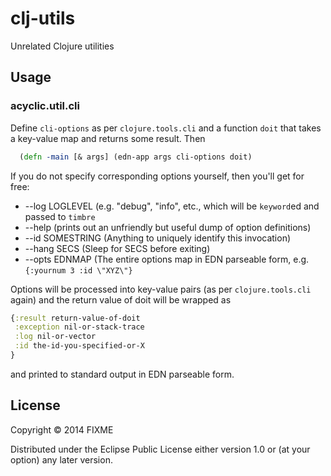 # clj-utils

Unrelated Clojure utilities

## Usage

### acyclic.util.cli

Define ```cli-options``` as per ```clojure.tools.cli``` and a function ```doit```
that takes a key-value map and returns some result.  Then
~~~.clj
  (defn -main [& args] (edn-app args cli-options doit)
~~~
If you do not specify corresponding options yourself, then you'll get for free:

* --log LOGLEVEL  (e.g. "debug", "info", etc., which will be ```keyword```ed and passed to ```timbre```
* --help  (prints out an unfriendly but useful dump of option definitions)
* --id SOMESTRING  (Anything to uniquely identify this invocation)
* --hang SECS  (Sleep for SECS before exiting)
* --opts EDNMAP  (The entire options map in EDN parseable form, e.g. ```{:yournum 3 :id \"XYZ\"}```

Options will be processed into key-value pairs (as per ```clojure.tools.cli``` again)
and the return value of doit will be wrapped as
~~~.clj
{:result return-value-of-doit
 :exception nil-or-stack-trace
 :log nil-or-vector
 :id the-id-you-specified-or-X
}
~~~
and printed to standard output in EDN parseable form.


## License

Copyright © 2014 FIXME

Distributed under the Eclipse Public License either version 1.0 or (at
your option) any later version.
